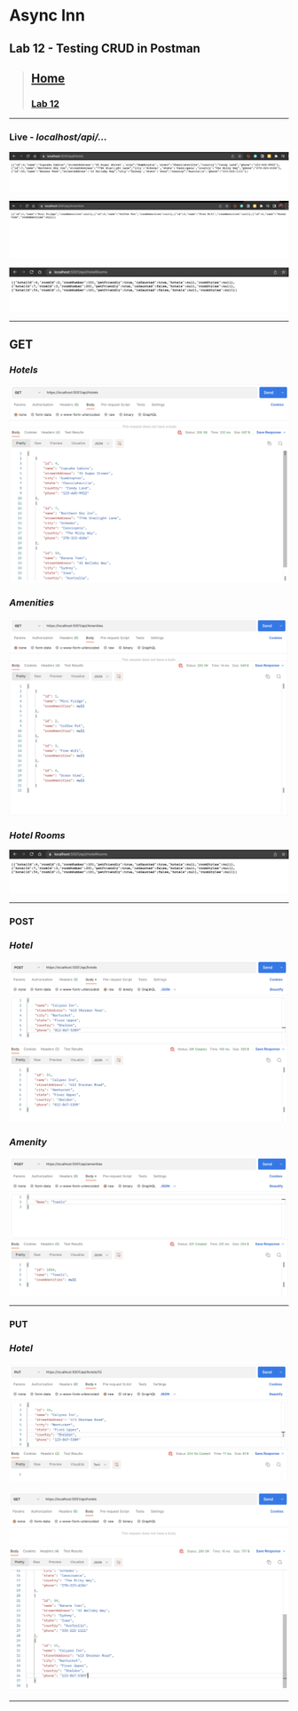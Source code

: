 # Async Inn

## Lab 12 - Testing CRUD in Postman

> ## [Home](../README.md)
>
> ### [Lab 12](Lab12.md)

---

### **Live** - *localhost/api/...*

![Screenshot - localhost/hotels](../images/postman/localhost-Hotels.png)

![Screenshot - localhost/amenities](../images/postman/localhost-Amenities.png)

![Screenshot - localhost/hotelrooms](../images/postman/localhost-HotelRooms.png)

---

## **GET**

### *Hotels*

![Postman Screenshot - GET Hotels](../images/postman/postman-getHotels.png)

### *Amenities*

![Postman Screenshot - GET Amenities](../images/postman/postman-getAmenities.png)

### *Hotel Rooms*

![Postman Screenshot - GET HotelRooms](../images/postman/localhost-HotelRooms.png)

---

### **POST**

### *Hotel*

![Postman Screenshot - POST Hotel](../images/postman/postman-postHotels.png)

### *Amenity*

![Postman Screenshot - POST Amenity](../images/postman/postman-postAmenities.png)

---

### **PUT**

### *Hotel*

![Postman Screenshot - PUT Hotel](../images/postman/postman-putHotels.png)

![Postman Screenshot - PUT Hotel Updated](../images/postman/postman-putHotelsUpdate.png)

---

